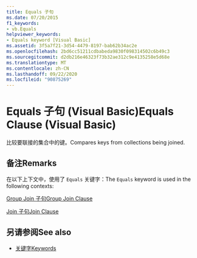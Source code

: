 ```yaml
---
title: Equals 子句
ms.date: 07/20/2015
f1_keywords:
- vb.Equals
helpviewer_keywords:
- Equals keyword [Visual Basic]
ms.assetid: 3f5a7f21-3d54-4479-8197-bab62b34ac2e
ms.openlocfilehash: 2bd6cc51211cdbabeda9830f098314502c6b49c3
ms.sourcegitcommit: d2db216e46323f73b32ae312c9e4135258e5d68e
ms.translationtype: MT
ms.contentlocale: zh-CN
ms.lasthandoff: 09/22/2020
ms.locfileid: "90875269"
---
```

# <a name="equals-clause-visual-basic"></a><span data-ttu-id="c3c41-102">Equals 子句 (Visual Basic)</span><span class="sxs-lookup"><span data-stu-id="c3c41-102">Equals Clause (Visual Basic)</span></span>

<span data-ttu-id="c3c41-103">比较要联接的集合中的键。</span><span class="sxs-lookup"><span data-stu-id="c3c41-103">Compares keys from collections being joined.</span></span>  
  
## <a name="remarks"></a><span data-ttu-id="c3c41-104">备注</span><span class="sxs-lookup"><span data-stu-id="c3c41-104">Remarks</span></span>  

 <span data-ttu-id="c3c41-105">在以下上下文中，使用了 `Equals` 关键字：</span><span class="sxs-lookup"><span data-stu-id="c3c41-105">The `Equals` keyword is used in the following contexts:</span></span>  
  
 [<span data-ttu-id="c3c41-106">Group Join 子句</span><span class="sxs-lookup"><span data-stu-id="c3c41-106">Group Join Clause</span></span>](group-join-clause.md)  
  
 [<span data-ttu-id="c3c41-107">Join 子句</span><span class="sxs-lookup"><span data-stu-id="c3c41-107">Join Clause</span></span>](join-clause.md)  
  
## <a name="see-also"></a><span data-ttu-id="c3c41-108">另请参阅</span><span class="sxs-lookup"><span data-stu-id="c3c41-108">See also</span></span>

- [<span data-ttu-id="c3c41-109">关键字</span><span class="sxs-lookup"><span data-stu-id="c3c41-109">Keywords</span></span>](../keywords/index.md)
